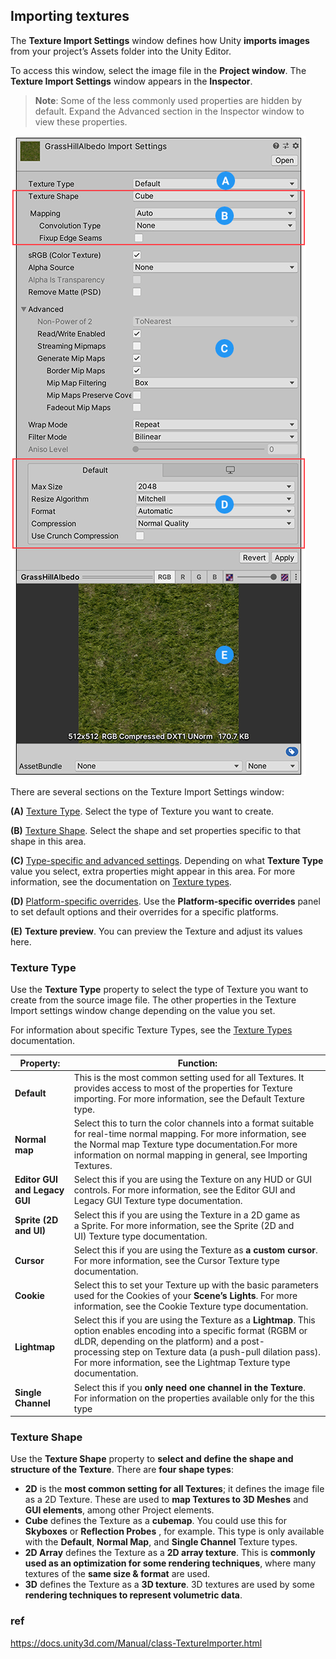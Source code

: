 ## Importing textures

The **Texture Import Settings** window defines how Unity **imports images** from your project’s Assets folder into the Unity Editor.

To access this window, select the image file in the **Project window**. The **Texture Import Settings** window appears in the **Inspector**.

> **Note**: Some of the less commonly used properties are hidden by default. Expand the Advanced section in the Inspector window to view these properties.

![](../img/class-TextureImporter.png)


There are several sections on the Texture Import Settings window:

**(A)** [Texture Type](https://docs.unity3d.com/Manual/class-TextureImporter.html#texturetype). Select the type of Texture you want to create.

**(B)** [Texture Shape](https://docs.unity3d.com/Manual/class-TextureImporter.html#textureshape). Select the shape and set properties specific to that shape in this area.

**(C)** [Type-specific and advanced settings](https://docs.unity3d.com/Manual/class-TextureImporter.html#advanced). Depending on what **Texture Type** value you select, extra properties might appear in this area. For more information, see the documentation on [Texture types](https://docs.unity3d.com/Manual/class-TextureImporter.htmlTextureTypes.html).

**(D)** [Platform-specific overrides](https://docs.unity3d.com/Manual/class-TextureImporter.html#platform). Use the **Platform-specific overrides** panel to set default options and their overrides for a specific platforms.

**(E)** **Texture preview**. You can preview the Texture and adjust its values here.


### Texture Type

Use the **Texture Type** property to select the type of Texture you want to create from the source image file. The other properties in the Texture Import settings window change depending on the value you set.

For information about specific Texture Types, see the [Texture Types](https://docs.unity3d.com/Manual/class-TextureImporter.htmlTextureTypes.html) documentation.

 
| Property: | Function: |
| --- | --- |
| **Default** | This is the most common setting used for all Textures. It provides access to most of the properties for Texture importing. For more information, see the Default Texture type. |
| **Normal map** | Select this to turn the color channels into a format suitable for real-time normal mapping. For more information, see the Normal map Texture type documentation.For more information on normal mapping in general, see Importing Textures. |
| **Editor GUI and Legacy GUI** | Select this if you are using the Texture on any HUD or GUI controls. For more information, see the Editor GUI and Legacy GUI Texture type documentation. |
| **Sprite (2D and UI)** | Select this if you are using the Texture in a 2D game as a Sprite. For more information, see the Sprite (2D and UI) Texture type documentation. |
| **Cursor** | Select this if you are using the Texture as **a custom cursor**. For more information, see the Cursor Texture type documentation. |
| **Cookie** | Select this to set your Texture up with the basic parameters used for the Cookies of your **Scene’s Lights**. For more information, see the Cookie Texture type documentation. |
| **Lightmap** | Select this if you are using the Texture as a **Lightmap**. This option enables encoding into a specific format (RGBM or dLDR, depending on the platform) and a post-processing step on Texture data (a push-pull dilation pass). For more information, see the Lightmap Texture type documentation. |
| **Single Channel** | Select this if you **only need one channel in the Texture**. For information on the properties available only for the this type |


### Texture Shape

Use the **Texture Shape** property to **select and define the shape and structure of the Texture**. There are **four shape types**:

-   **2D** is the **most common setting for all Textures**; it defines the image file as a 2D Texture. These are used to **map Textures to 3D Meshes** and **GUI elements**, among other Project elements.
-   **Cube** defines the Texture as a **cubemap**. You could use this for **Skyboxes** or **Reflection Probes** , for example. This type is only available with the **Default**, **Normal Map**, and **Single Channel** Texture types.
-   **2D Array** defines the Texture as a **2D array texture**. This is **commonly used as an optimization for some rendering techniques**, where many textures of the **same size & format** are used.
-   **3D** defines the Texture as a **3D texture**. 3D textures are used by some **rendering techniques to represent volumetric data**.

### ref
https://docs.unity3d.com/Manual/class-TextureImporter.html



